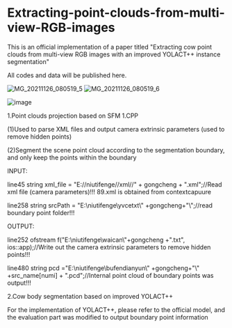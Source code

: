 # Extracting-point-clouds-from-multi-view-RGB-images
This is an official implementation of a paper titled "Extracting cow point clouds from multi-view RGB images with an improved YOLACT++ instance segmentation"

All codes and data will be published here.

![MG_20211126_080519_5](https://github.com/dontlearncpp/Extracting-point-clouds-from-multi-view-RGB-images/assets/103402250/b3f4fbfb-e15a-49b6-a9a2-f653fc901c48)
![MG_20211126_080519_6](https://github.com/dontlearncpp/Extracting-point-clouds-from-multi-view-RGB-images/assets/103402250/a8f638b3-f592-49c6-8e52-1933eaa61eef)


![image](https://github.com/dontlearncpp/Extracting-point-clouds-from-multi-view-RGB-images/assets/103402250/9b12f530-ca77-4482-bff7-9c81fb809130)

1.Point clouds projection based on SFM
1.CPP

  (1)Used to parse XML files and output camera extrinsic parameters (used to remove hidden points)
  
  (2)Segment the scene point cloud according to the segmentation boundary, and only keep the points within the boundary
  
  INPUT:
  
  line45   string xml_file = "E://niutifenge//xml//" + gongcheng + ".xml";//Read xml file (camera parameters)!!! 89.xml is obtained from contextcapuure 
  
  line258  string srcPath = "E:\\niutifenge\\yvcetxt\\" +gongcheng+"\\";//read boundary point folder!!! 
  
  OUTPUT:
  
  line252   ofstream f("E:\\niutifenge\\waican\\"+gongcheng +".txt", ios::app);//Write out the camera extrinsic parameters to remove hidden points!!! 
  
  line480   string pcd ="E:\\niutifenge\\bufendianyun\\" +gongcheng+"\\" +src_name[numi] + ".pcd";//Internal point cloud of boundary points was output!!!
  
2.Cow body segmentation based on improved YOLACT++

For the implementation of YOLACT++, please refer to the official model, and the evaluation part was modified to output boundary point information
  
  
  
